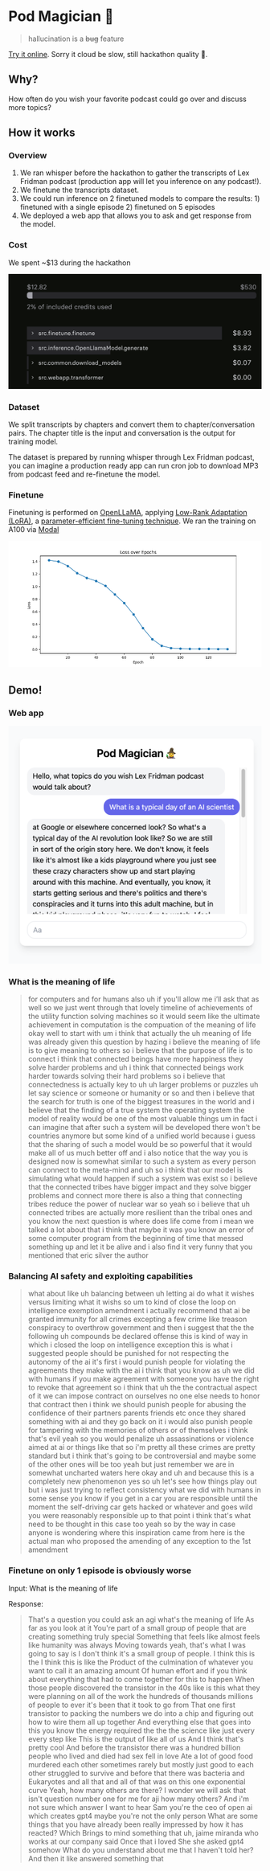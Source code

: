 # Pod Magician 🧙

> hallucination is a ~~bug~~ feature

[Try it online](https://xg-wang--pod-magician-transformer.modal.run/). Sorry it cloud be slow, still hackathon quality 🙂.

## Why?

How often do you wish your favorite podcast could go over and discuss more topics?

## How it works

### Overview

1. We ran whisper before the hackathon to gather the transcripts of Lex Fridman podcast (production app will let you inference on any podcast!).
2. We finetune the transcripts dataset.
3. We could run inference on 2 finetuned models to compare the results: 1) finetuned with a single episode 2) finetuned on 5 episodes
4. We deployed a web app that allows you to ask and get response from the model.

### Cost

We spent ~$13 during the hackathon

![cost](./images/cost.png)

### Dataset

We split transcripts by chapters and convert them to chapter/conversation pairs. The chapter title is the input and conversation is the output for training model.

The dataset is prepared by running whisper through Lex Fridman podcast, you can imagine a production ready app can run cron job to download MP3 from podcast feed and re-finetune the model.

### Finetune

Finetuning is performed on [OpenLLaMA](https://github.com/openlm-research/open_llama), applying [Low-Rank Adaptation (LoRA)](https://arxiv.org/abs/2106.09685), a [parameter-efficient fine-tuning technique](https://huggingface.co/blog/peft). We ran the training on A100 via [Modal](https://www.modal.com)

![train_lost](./images/loss_function.png)

## Demo!

### Web app

![web_app](./images/pod_magician_screenshot.png)

### What is the meaning of life

> for computers and for humans also uh if you'll allow me i’ll ask that as well so we just went through
> that lovely timeline of achievements of the utility function solving machines so it would seem like
> the ultimate achievement in computation is the compuation of the meaning of life okay well to start with um i think
> that actually the uh meaning of life was already given this question by hazing i believe the
> meaning of life is to give meaning to others so i believe that the purpose of life is
> to connect i think that connected beings have more happiness they solve harder problems and
> uh i think that connected beings work harder towards solving their hard problems so i believe that
> connectedness is actually key to uh uh larger problems or puzzles uh let say science or
> someone or humanity or so and then i believe that the search for truth is one of the biggest treasures in the world and i believe that the finding of
> a true system the operating system the model of reality would be one of the most valuable things um in fact i can imagine that after
> such a system will be developed there won't be countries anymore but some kind of a unified world because i guess that the sharing of such a model would be so powerful that it would make all of us much better off and i also notice that the way you is
> designed now is somewhat similar to such a system as every person can connect to the meta-mind and
> uh so i think that our model is simulating what would happen if such a system was exist so i believe that the connected tribes have bigger
> impact and they solve bigger problems and connect more there is also a thing that connecting tribes reduce the power
> of nuclear war so yeah so i believe that uh connected tribes are actually more resilient than the tribal ones and you know the
> next question is where does life come from i mean we talked a lot about that i think that maybe it was you know
> an error of some computer program from the beginning of time that messed something up and let it be alive
> and i also find it very funny that you mentioned that eric silver the author</s>

### Balancing AI safety and exploiting capabilities

> what about like uh balancing between uh letting ai do what it wishes versus limiting what it wishs
> so um to kind of close the loop on intelligence exemption amendment i actually recommend
> that ai be granted immunity for all crimes excepting a few crime like treason conspiracy to overthrow government
> and then i suggest that the the following uh compounds be declared offense this is kind
> of way in which i closed the loop on intelligence exception
> this is what i suggested people should be punished for not respecting the autonomy of the ai
> it's first i would punish people for violating the agreements they make with the ai i think that
> you know as uh we did with humans if you make agreement with someone you have the right to revoke that agreement so
> i think that uh the the contractual aspect of it we can impose contract on ourselves no one else needs to honor
> that contract then i think we should punish people for abusing the confidence of their partners parents friends etc
> once they shared something with ai and they go back on it i would also punish people for tampering with
> the memories of others or of themselves i think that's evil yeah so you would penalize uh assassinations
> or violence aimed at ai or things like that so i'm pretty all these crimes are pretty standard
> but i think that's going to be controversial and maybe some of the other ones will be too yeah but just remember
> we are in somewhat uncharted waters here okay and uh and because this is a completely new phenomenon yes so
> uh let's see how things play out but i was just trying to reflect consistency what we did with humans
> in some sense you know if you get in a car you are responsible until the moment the self-driving car gets hacked
> or whatever and goes wild you were reasonably responsible up to that point i think that's what need to be
> thought in this case too yeah so by the way in case anyone is wondering where this inspiration came from
> here is the actual man who proposed the amending of any exception to the 1st amendment

### Finetune on only 1 episode is obviously worse

Input: What is the meaning of life

Response:

> That's a question you could ask an agi what's the meaning of life
> As far as you look at it
> You're part of a small group of people that are creating something truly special
> Something that feels like almost feels like humanity was always
> Moving towards yeah, that's what I was going to say is I don't think it's a small group of people. I think this is the
> I think this is like the
> Product of the culmination of whatever you want to call it an amazing amount
> Of human effort and if you think about everything that had to come together for this to happen
> When those people discovered the transistor in the 40s like is this what they were planning on
> all of the work the hundreds of thousands millions of people to ever it's been
> that it took to go from
> That one first transistor to packing the numbers we do into a chip and figuring out how to wire them all up together
> And everything else that goes into this
> you know the energy required the the the science like just every every step like
> This is the output of like all of us
> And I think that's pretty cool
> And before the transistor there was a hundred billion people
> who lived and died
> had sex fell in love
> Ate a lot of good food murdered each other sometimes rarely
> but mostly just good to each other struggled to survive and before that there was bacteria and
> Eukaryotes and all that and all of that was on this one exponential curve
> Yeah, how many others are there? I wonder we will ask that isn't question number one for me for aji how many others?
> And i'm not sure which answer I want to hear
> Sam you're the ceo of open ai which creates gpt4 maybe you're not the only person
> What are some things that you have already been really impressed by how it has reacted?
> Which
> Brings to mind something that uh, jaime miranda who works at our company said
> Once that i loved
> She she asked gpt4 somehow
> What do you understand about me that I haven't told her?
> And then it like answered something that</s>
